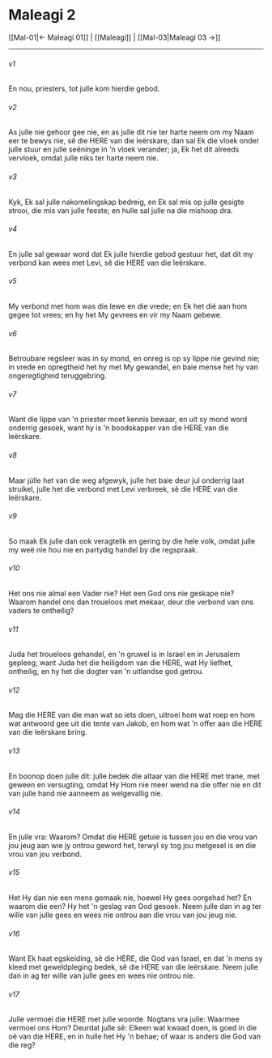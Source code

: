 # Maleagi 2

[[Mal-01|← Maleagi 01]] | [[Maleagi]] | [[Mal-03|Maleagi 03 →]]
***

###### v1
En nou, priesters, tot julle kom hierdie gebod. 
###### v2
As julle nie gehoor gee nie, en as julle dit nie ter harte neem om my Naam eer te bewys nie, sê die HERE van die leërskare, dan sal Ek die vloek onder julle stuur en julle seëninge in 'n vloek verander; ja, Ek het dit alreeds vervloek, omdat julle niks ter harte neem nie. 
###### v3
Kyk, Ek sal julle nakomelingskap bedreig, en Ek sal mis op julle gesigte strooi, die mis van julle feeste; en hulle sal julle na die mishoop dra. 
###### v4
En julle sal gewaar word dat Ek julle hierdie gebod gestuur het, dat dit my verbond kan wees met Levi, sê die HERE van die leërskare. 
###### v5
My verbond met hom was die lewe en die vrede; en Ek het dié aan hom gegee tot vrees; en hy het My gevrees en vir my Naam gebewe. 
###### v6
Betroubare regsleer was in sy mond, en onreg is op sy lippe nie gevind nie; in vrede en opregtheid het hy met My gewandel, en baie mense het hy van ongeregtigheid teruggebring. 
###### v7
Want die lippe van 'n priester moet kennis bewaar, en uit sy mond word onderrig gesoek, want hy is 'n boodskapper van die HERE van die leërskare. 
###### v8
Maar júlle het van die weg afgewyk, julle het baie deur jul onderrig laat struikel, julle het die verbond met Levi verbreek, sê die HERE van die leërskare. 
###### v9
So maak Ek julle dan ook veragtelik en gering by die hele volk, omdat julle my weë nie hou nie en partydig handel by die regspraak. 
###### v10
Het ons nie almal een Vader nie? Het een God ons nie geskape nie? Waarom handel ons dan troueloos met mekaar, deur die verbond van ons vaders te ontheilig? 
###### v11
Juda het troueloos gehandel, en 'n gruwel is in Israel en in Jerusalem gepleeg; want Juda het die heiligdom van die HERE, wat Hy liefhet, ontheilig, en hy het die dogter van 'n uitlandse god getrou. 
###### v12
Mag die HERE van die man wat so iets doen, uitroei hom wat roep en hom wat antwoord gee uit die tente van Jakob, en hom wat 'n offer aan die HERE van die leërskare bring. 
###### v13
En boonop doen julle dít: julle bedek die altaar van die HERE met trane, met geween en versugting, omdat Hy Hom nie meer wend na die offer nie en dit van julle hand nie aanneem as welgevallig nie. 
###### v14
En julle vra: Waarom? Omdat die HERE getuie is tussen jou en die vrou van jou jeug aan wie jy ontrou geword het, terwyl sy tog jou metgesel is en die vrou van jou verbond. 
###### v15
Het Hy dan nie een mens gemaak nie, hoewel Hy gees oorgehad het? En waarom die een? Hy het 'n geslag van God gesoek. Neem julle dan in ag ter wille van julle gees en wees nie ontrou aan die vrou van jou jeug nie. 
###### v16
Want Ek haat egskeiding, sê die HERE, die God van Israel, en dat 'n mens sy kleed met geweldpleging bedek, sê die HERE van die leërskare. Neem julle dan in ag ter wille van julle gees en wees nie ontrou nie. 
###### v17
Julle vermoei die HERE met julle woorde. Nogtans vra julle: Waarmee vermoei ons Hom? Deurdat julle sê: Elkeen wat kwaad doen, is goed in die oë van die HERE, en in hulle het Hy 'n behae; of waar is anders die God van die reg? 
